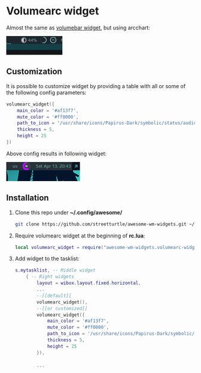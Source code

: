 # Volumearc widget

Almost the same as [volumebar widget](https://github.com/streetturtle/awesome-wm-widgets/tree/master/volumebar-widget), but using arcchart:

![screenshot](out.gif)

## Customization

It is possible to customize widget by providing a table with all or some of the following config parameters:

```lua
volumearc_widget({
    main_color = '#af13f7',
    mute_color = '#ff0000',
    path_to_icon = '/usr/share/icons/Papirus-Dark/symbolic/status/audio-volume-high-symbolic.svg',
    thickness = 5,
    height = 25
})
```

Above config results in following widget:

![custom](./custom.png) 

## Installation

1. Clone this repo under **~/.config/awesome/**

    ```bash
    git clone https://github.com/streetturtle/awesome-wm-widgets.git ~/.config/awesome/
    ```

1. Require volumearc widget at the beginning of **rc.lua**:

    ```lua
    local volumearc_widget = require("awesome-wm-widgets.volumearc-widget.volumearc")
    ```

1. Add widget to the tasklist:

    ```lua
    s.mytasklist, -- Middle widget
        { -- Right widgets
            layout = wibox.layout.fixed.horizontal,
            ...
            --[[default]]
            volumearc_widget(),
            --[[or customized]]
            volumearc_widget({
                main_color = '#af13f7',
                mute_color = '#ff0000',
                path_to_icon = '/usr/share/icons/Papirus-Dark/symbolic/status/audio-volume-high-symbolic.svg',
                thickness = 5,
                height = 25
            }),

            ...
    ```

